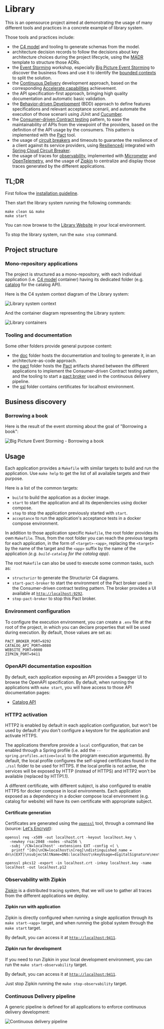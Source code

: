 # Library

This is an opensource project aimed at demonstrating the usage of many different tools and practices in a concrete
example of library system.

Those tools and practices include:

- the [C4 model](https://c4model.com/) and tooling to generate schemas from the model.
- architecture decision records to follow the decisions about key architecture choices during the project lifecycle,
  using the [MADR](https://github.com/adr/madr) template to structure those ADRs.
- the [Event Storming](https://www.eventstorming.com/) workshop,
  especially [Big Picture Event Storming](https://github.com/ddd-crew/eventstorming-glossary-cheat-sheet?tab=readme-ov-file#big-picture-eventstorming)
  to discover the business flows and use it to identify
  the [bounded contexts](https://martinfowler.com/bliki/BoundedContext.html) to split the solution.
- the [Continuous Delivery](https://martinfowler.com/bliki/ContinuousDelivery.html) development approach, based on the
  corresponding [Accelerate capabilities](https://itrevolution.com/articles/24-key-capabilities-to-drive-improvement-in-software-delivery/)
  achievement.
- the API specification-first approach, bringing high quality documentation and automatic basic validation.
- the [Behavior-driven Development](https://en.wikipedia.org/wiki/Behavior-driven_development) (BDD) approach to define
  features specifications and relevant acceptance scenarii, and automate the execution of those scenarii using JUnit and
  [Cucumber](https://cucumber.io/).
- the [Consumer-driven Contract testing](https://martinfowler.com/articles/consumerDrivenContracts.html) pattern, to
  ease the maintainability of APIs from the viewpoint of the providers, based on the definition of the API usage by the
  consumers. This pattern is implemented with the [Pact](https://docs.pact.io/) tool.
- the usage of [circuit breakers](https://martinfowler.com/bliki/CircuitBreaker.html) and timeouts to guarantee the
  resilience of a client against its service providers, using [Resilience4j](https://resilience4j.readme.io/) integrated
  with [Spring Cloud Circuit Breaker](https://docs.spring.io/spring-cloud-circuitbreaker/reference/index.html).
- the usage of traces for [observability](https://quality.arc42.org/qualities/observability), implemented with
  [Micrometer](https://micrometer.io/) and [OpenTelemetry](https://opentelemetry.io/), and the usage
  of [Zipkin](#observability-with-zipkin) to centralize and display those traces generated by the different
  applications.

## TL;DR

First follow the [installation guideline](./INSTALLATION.md).

Then start the library system running the following commands:

```shell
make clean && make
make start
```

You can now browse to the [Library Website](https://localhost:9000/) in your local environment.

To stop the library system, run the `make stop` command.

## Project structure

### Mono-repository applications

The project is structured as a mono-repository, with each individual application (i.e. [C4 model](https://c4model.com/)
container) having its dedicated folder (e.g. [catalog](./catalog) for the catalog API).

Here is the C4 system context diagram of the Library system:

![Library system context](doc/architecture/c4/Library-Context.png)

And the container diagram representing the Library system:

![Library containers](doc/architecture/c4/Library-Containers.png)

### Tooling and documentation

Some other folders provide general purpose content:

- the [doc](./doc) folder hosts the documentation and tooling to generate it, in an architecture-as-code approach.
- the [pact](./pact) folder hosts the [Pact](https://docs.pact.io/) artifacts shared between the different applications
  to implement the Consumer-driven Contract testing pattern, and the tooling to start a
  [pact broker](https://github.com/pact-foundation/pact_broker) used in the continuous delivery pipeline.
- the [ssl](./ssl) folder contains certificates for localhost environment.

## Business discovery

### Borrowing a book

Here is the result of the event storming about the goal of "Borrowing a book":

![Big Picture Event Storming - Borrowing a book](doc/architecture/ddd/event-storming/Big%20Picture%20-%20Borrowing%20a%20book.jpg)

## Usage

Each application provides a `Makefile` with similar targets to build and run the application. Use `make help` to get the
list of all available targets and their purpose.

Here is a list of the common targets:

- `build` to build the application as a docker image.
- `start` to start the application and all its dependencies using docker compose.
- `stop` to stop the application previously started with `start`.
- `acceptance` to run the application's acceptance tests in a docker compose environment.

In addition to those application specific `Makefile`, the root folder provides its own `Makefile`. Thus, from the root
folder you can reach the previous targets for each application, in the form of `<target>-<app>`, replacing the
`<target>` by the name of the target and the `<app>` suffix by the name of the application _(e.g. `build-catalog` for
the catalog app)_.

The root `Makefile` can also be used to execute some common tasks, such as:

- `structurizr` to generate the Structurizr C4 diagrams.
- `start-pact-broker` to start the environment of the Pact broker used in the Consumer-driven contract testing pattern.
  The broker provides a UI available at [`http://localhost:9292`](http://localhost:9292).
- `stop-pact-broker` to stop this Pact broker.

### Environment configuration

To configure the execution environment, you can create a `.env` file at the root of the project, in which you can
declare properties that will be used during execution. By default, those values are set as:

```properties
PACT_BROKER_PORT=9292
CATALOG_API_PORT=8080
WEBSITE_PORT=9000
ZIPKIN_PORT=9411
```

### OpenAPI documentation exposition

By default, each application exposing an API provides a Swagger UI to browse the OpenAPI specification. By default, when
running the applications with `make start`, you will have access to those API documentation pages:

- [Catalog API](https://localhost:8080/swagger-ui/index.html)

### HTTP2 activation

HTTP2 is enabled by default in each application configuration, but won't be used by default if you don't configure a
keystore for the application and activate HTTPS.

The applications therefore provide a `local` configuration, that can be enabled through a Spring profile (i.e. add the
`--spring.profiles.active=local` to the program execution arguments). By default, the local profile configures the
self-signed certificates found in the `./ssl` folder to be used for HTTPS. If the local profile is not active, the
services will be exposed by HTTP (instead of HTTPS) and HTTP2 won't be available (replaced by HTTP1.1).

A different certificate, with different subject, is also configured to enable HTTPS for docker compose in local
environments. Each application exposed as a dependency in a docker compose local environment (e.g. catalog for website)
will have its own certificate with appropriate subject.

#### Certificate generation

Certificates are generated using the [`openssl`]() tool, through a command like (source:
[Let's Encrypt](https://letsencrypt.org/docs/certificates-for-localhost/)):

```shell
openssl req -x509 -out localhost.crt -keyout localhost.key \
  -newkey rsa:2048 -nodes -sha256 \
  -subj '/CN=localhost' -extensions EXT -config <( \
   printf "[dn]\nCN=localhost\n[req]\ndistinguished_name = dn\n[EXT]\nsubjectAltName=DNS:localhost\nkeyUsage=digitalSignature\nextendedKeyUsage=serverAuth")

openssl pkcs12 -export -in localhost.crt -inkey localhost.key -name localhost -out localhost.p12
```

### Observability with Zipkin

[Zipkin](https://zipkin.io/) is a distributed tracing system, that we will use to gather all traces from the different
applications we deploy.

#### Zipkin run with application

Zipkin is directly configured when running a single application through its `make start-<app>` target, and when running
the global system through the `make start` target.

By default, you can access it at [`http://localhost:9411`](http://localhost:9411).

#### Zipkin run for development

If you need to run Zipkin in your local development environment, you can run the `make start-observability` target.

By default, you can access it at [`http://localhost:9411`](http://localhost:9411).

Just stop Zipkin running the `make stop-observability` target.

### Continuous Delivery pipeline

A generic pipeline is defined for all applications to enforce continuous delivery development:

![Continuous delivery pipeline](./doc/architecture/cd/cd-pipeline.png)
